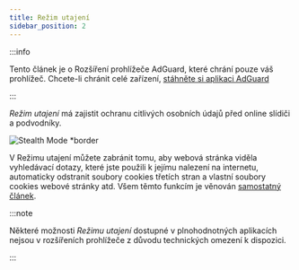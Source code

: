 ```yaml
---
title: Režim utajení
sidebar_position: 2
---
```


:::info

Tento článek je o Rozšíření prohlížeče AdGuard, které chrání pouze váš prohlížeč. Chcete-li chránit celé zařízení, [stáhněte si aplikaci AdGuard](https://agrd.io/download-kb-adblock)

:::

_Režim utajení_ má zajistit ochranu citlivých osobních údajů před online slídiči a podvodníky.

![Stealth Mode \*border](https://cdn.adtidy.org/content/Kb/ad_blocker/browser_extension/ad_blocker_browser_extension_stealth_mode.png)

V Režimu utajení můžete zabránit tomu, aby webová stránka viděla vyhledávací dotazy, které jste použili k jejímu nalezení na internetu, automaticky odstranit soubory cookies třetích stran a vlastní soubory cookies webové stránky atd. Všem těmto funkcím je věnován [samostatný článek](/general/stealth-mode).

:::note

Některé možnosti _Režimu utajení_ dostupné v plnohodnotných aplikacích nejsou v rozšířeních prohlížeče z důvodu technických omezení k dispozici.

:::
